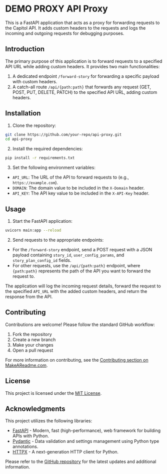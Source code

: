 
# DEMO PROXY API Proxy

This is a FastAPI application that acts as a proxy for forwarding requests to the Capitol API. It adds custom headers to the requests and logs the incoming and outgoing requests for debugging purposes.

## Introduction

The primary purpose of this application is to forward requests to a specified API URL while adding custom headers. It provides two main functionalities:

1. A dedicated endpoint `/forward-story` for forwarding a specific payload with custom headers.
2. A catch-all route `/api/{path:path}` that forwards any request (GET, POST, PUT, DELETE, PATCH) to the specified API URL, adding custom headers.

## Installation

1. Clone the repository:

```bash
git clone https://github.com/your-repo/api-proxy.git
cd api-proxy
```

2. Install the required dependencies:

```bash
pip install -r requirements.txt
```

3. Set the following environment variables:

- `API_URL`: The URL of the API to forward requests to (e.g., `https://example.com`).
- `DOMAIN`: The domain value to be included in the `X-Domain` header.
- `API_KEY`: The API key value to be included in the `X-API-Key` header.

## Usage

1. Start the FastAPI application:

```bash
uvicorn main:app --reload
```

2. Send requests to the appropriate endpoints:

- For the `/forward-story` endpoint, send a POST request with a JSON payload containing `story_id`, `user_config_params`, and `story_plan_config_id` fields.
- For other requests, use the `/api/{path:path}` endpoint, where `{path:path}` represents the path of the API you want to forward the request to.

The application will log the incoming request details, forward the request to the specified `API_URL` with the added custom headers, and return the response from the API.

## Contributing

Contributions are welcome! Please follow the standard GitHub workflow:

1. Fork the repository
2. Create a new branch
3. Make your changes
4. Open a pull request

For more information on contributing, see the [Contributing section on MakeAReadme.com](https://www.makeareadme.com/#contributing).

## License

This project is licensed under the [MIT License](LICENSE).

## Acknowledgments

This project utilizes the following libraries:

- [FastAPI](https://fastapi.tiangolo.com/) - Modern, fast (high-performance), web framework for building APIs with Python.
- [Pydantic](https://pydantic-docs.helpmanual.io/) - Data validation and settings management using Python type annotations.
- [HTTPX](https://www.python-httpx.org/) - A next-generation HTTP client for Python.

Please refer to the [GitHub repository](https://github.com/your-repo/api-proxy) for the latest updates and additional information.